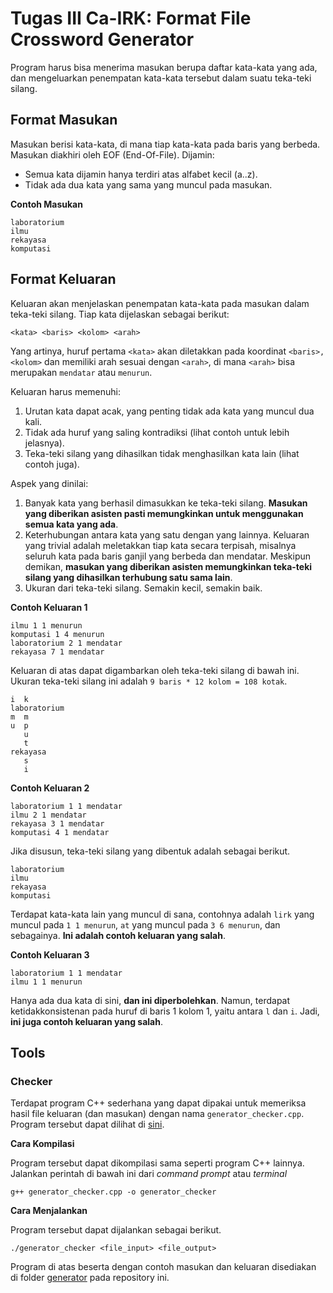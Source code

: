 # Tugas III Ca-IRK: Format File Crossword Generator

Program harus bisa menerima masukan berupa daftar kata-kata yang ada, dan mengeluarkan penempatan kata-kata tersebut dalam suatu teka-teki silang.

## Format Masukan

Masukan berisi kata-kata, di mana tiap kata-kata pada baris yang berbeda. Masukan diakhiri oleh EOF (End-Of-File). Dijamin:

- Semua kata dijamin hanya terdiri atas alfabet kecil (a..z).
- Tidak ada dua kata yang sama yang muncul pada masukan.

**Contoh Masukan**

	laboratorium
	ilmu
	rekayasa
	komputasi

## Format Keluaran

Keluaran akan menjelaskan penempatan kata-kata pada masukan dalam teka-teki silang. Tiap kata dijelaskan sebagai berikut:

	<kata> <baris> <kolom> <arah>

Yang artinya, huruf pertama `<kata>` akan diletakkan pada koordinat `<baris>, <kolom>` dan memiliki arah sesuai dengan `<arah>`, di mana `<arah>` bisa merupakan `mendatar` atau `menurun`.

Keluaran harus memenuhi:

1. Urutan kata dapat acak, yang penting tidak ada kata yang muncul dua kali.
2. Tidak ada huruf yang saling kontradiksi (lihat contoh untuk lebih jelasnya).
3. Teka-teki silang yang dihasilkan tidak menghasilkan kata lain (lihat contoh juga).

Aspek yang dinilai:

1. Banyak kata yang berhasil dimasukkan ke teka-teki silang. **Masukan yang diberikan asisten pasti memungkinkan untuk menggunakan semua kata yang ada**.
2. Keterhubungan antara kata yang satu dengan yang lainnya. Keluaran yang trivial adalah meletakkan tiap kata secara terpisah, misalnya seluruh kata pada baris ganjil yang berbeda dan mendatar. Meskipun demikan, **masukan yang diberikan asisten memungkinkan teka-teki silang yang dihasilkan terhubung satu sama lain**.
3. Ukuran dari teka-teki silang. Semakin kecil, semakin baik.

**Contoh Keluaran 1**

	ilmu 1 1 menurun
	komputasi 1 4 menurun
	laboratorium 2 1 mendatar
	rekayasa 7 1 mendatar

Keluaran di atas dapat digambarkan oleh teka-teki silang di bawah ini. Ukuran teka-teki silang ini adalah `9 baris * 12 kolom = 108 kotak`.

	i  k
	laboratorium
	m  m
	u  p
       u
       t
    rekayasa
       s
       i

**Contoh Keluaran 2**

	laboratorium 1 1 mendatar
	ilmu 2 1 mendatar
	rekayasa 3 1 mendatar
	komputasi 4 1 mendatar

Jika disusun, teka-teki silang yang dibentuk adalah sebagai berikut.

	laboratorium
	ilmu
	rekayasa
	komputasi

Terdapat kata-kata lain yang muncul di sana, contohnya adalah `lirk` yang muncul pada `1 1 menurun`, `at` yang muncul pada `3 6 menurun`, dan sebagainya. **Ini adalah contoh keluaran yang salah**.

**Contoh Keluaran 3**

	laboratorium 1 1 mendatar
	ilmu 1 1 menurun

Hanya ada dua kata di sini, **dan ini diperbolehkan**. Namun, terdapat ketidakkonsistenan pada huruf di baris 1 kolom 1, yaitu antara `l` dan `i`. Jadi, **ini juga contoh keluaran yang salah**.

## Tools

### Checker

Terdapat program C++ sederhana yang dapat dipakai untuk memeriksa hasil file keluaran (dan masukan) dengan nama `generator_checker.cpp`. Program tersebut dapat dilihat di [sini](https://github.com/azaky/tugas3-ca-irk/blob/master/generator/generator_checker.cpp).

**Cara Kompilasi**

Program tersebut dapat dikompilasi sama seperti program C++ lainnya. Jalankan perintah di bawah ini dari *command prompt* atau *terminal*

	g++ generator_checker.cpp -o generator_checker

**Cara Menjalankan**

Program tersebut dapat dijalankan sebagai berikut.

	./generator_checker <file_input> <file_output>

Program di atas beserta dengan contoh masukan dan keluaran disediakan di folder [generator](https://github.com/azaky/tugas3-ca-irk/blob/master/generator) pada repository ini.